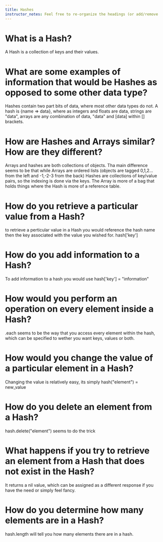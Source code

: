 ```yaml
---
title: Hashes
instructor_notes: Feel free to re-organize the headings (or add/remove headings) below. We included the headings for your benefit, but it's 100% fine if you want to write your responses in some different structure.
---
```


# What is a Hash?

A Hash is a collection of keys and their values. 

# What are some examples of information that would be Hashes as opposed to some other data type?

Hashes contain two part bits of data, where most other data types do not. A hash is {name => data},  where as integers and floats are data, strings are "data", arrays are any 
combination of data, "data" and [data] within [] brackets.

# How are Hashes and Arrays similar? How are they different?

Arrays and hashes are both collections of objects. Tha main difference seems to be that while Arrays are ordered lists (objects are tagged 0,1,2... from the left and -1,-2-3 from the back)
Hashes are collections of key/value pairs, so the indexing is done via the keys.  The Array is more of a bag that holds things where the Hash is more of a reference table. 

# How do you retrieve a particular value from a Hash?

to retrieve a perticular value in a Hash you would reference the hash name then the key associated with the value you wished for.  hash['key']

# How do you add information to a Hash?

To add information to a hash you would use hash['key'] = "information"

# How would you perform an operation on every element inside a Hash?

.each seems to be the way that you access every element within the hash, which can be specified to wether you want keys, values or both.

# How would you change the value of a particular element in a Hash?

Changing the value is relatively easy, its simply hash("element") = new_value

# How do you delete an element from a Hash?

hash.delete("element") seems to do the trick

# What happens if you try to retrieve an element from a Hash that does not exist in the Hash?

It returns a nil value, which can be assigned as a different response if you have the need or simply feel fancy.

# How do you determine how many elements are in a Hash?

hash.length will tell you how many elements there are in a hash.